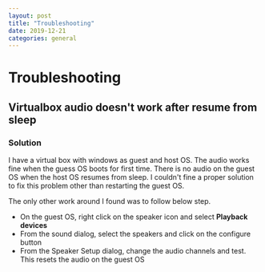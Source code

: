 ```yaml
---
layout: post
title: "Troubleshooting"
date: 2019-12-21
categories: general
---
```


# Troubleshooting

## Virtualbox audio doesn't work after resume from sleep

### Solution

I have a virtual box with windows as guest and host OS. The audio works fine when the guess OS boots for first time. There is no audio on the guest OS when the host OS resumes from sleep. I couldn't fine a proper solution to fix this problem other than restarting the guest OS.

The only other work around I found was to follow below step.

- On the guest OS, right click on the speaker icon and select **Playback devices**
- From the sound dialog, select the speakers and click on the configure button
- From the Speaker Setup dialog, change the audio channels and test. This resets the audio on the guest OS

